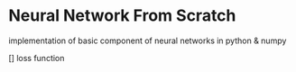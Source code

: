 # Neural Network From Scratch
implementation of basic component of neural networks in python & numpy


[] loss function